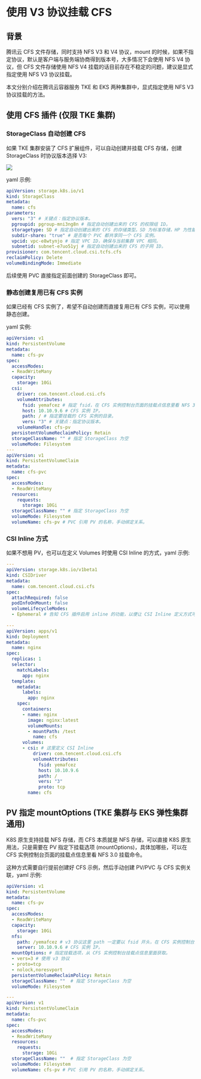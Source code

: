 # 使用 V3 协议挂载 CFS

## 背景

腾讯云 CFS 文件存储，同时支持 NFS V3 和 V4 协议，mount 的时候，如果不指定协议，默认是客户端与服务端协商得到版本号，大多情况下会使用 NFS V4 协议，但 CFS 文件存储使用 NFS V4 挂载的话目前存在不稳定的问题，建议是显式指定使用 NFS V3 协议挂载。

本文分别介绍在腾讯云容器服务 TKE 和 EKS 两种集群中，显式指定使用 NFS V3 协议挂载的方法。

## 使用 CFS 插件 (仅限 TKE 集群)

### StorageClass 自动创建 CFS

如果 TKE 集群安装了 CFS 扩展组件，可以自动创建并挂载 CFS 存储，创建 StorageClass 时协议版本选择 V3:

![](https://image-host-1251893006.cos.ap-chengdu.myqcloud.com/2023%2F09%2F25%2F20230925162117.png)

yaml 示例:

```yaml
apiVersion: storage.k8s.io/v1
kind: StorageClass
metadata:
  name: cfs
parameters:
  vers: "3" # 关键点：指定协议版本。
  pgroupid: pgroup-mni3ng8n # 指定自动创建出来的 CFS 的权限组 ID。
  storagetype: SD # 指定自动创建出来的 CFS 的存储类型。SD 为标准存储，HP 为性能存储。
  subdir-share: "true" # 是否每个 PVC 都共享同一个 CFS 实例。
  vpcid: vpc-e8wtynjo # 指定 VPC ID，确保与当前集群 VPC 相同。
  subnetid: subnet-e7uo51yj # 指定自动创建出来的 CFS 的子网 ID。
provisioner: com.tencent.cloud.csi.tcfs.cfs
reclaimPolicy: Delete
volumeBindingMode: Immediate
```

后续使用 PVC 直接指定前面创建的 StorageClass 即可。

### 静态创建复用已有 CFS 实例

如果已经有 CFS 实例了，希望不自动创建而直接复用已有 CFS 实例，可以使用静态创建。

yaml 实例:

```yaml
apiVersion: v1
kind: PersistentVolume
metadata:
  name: cfs-pv
spec:
  accessModes:
  - ReadWriteMany
  capacity:
    storage: 10Gi
  csi:
    driver: com.tencent.cloud.csi.cfs
    volumeAttributes:
      fsid: yemafcez # 指定 fsid，在 CFS 实例控制台页面的挂载点信息里看 NFS 3.0 挂载命令，里面有 fsid。
      host: 10.10.9.6 # CFS 实例 IP。
      path: / # 指定要挂载的 CFS 实例的目录。
      vers: "3" # 关键点：指定协议版本。
    volumeHandle: cfs-pv
  persistentVolumeReclaimPolicy: Retain
  storageClassName: "" # 指定 StorageClass 为空
  volumeMode: Filesystem
---
apiVersion: v1
kind: PersistentVolumeClaim
metadata:
  name: cfs-pvc
spec:
  accessModes:
  - ReadWriteMany
  resources:
    requests:
      storage: 10Gi
  storageClassName: "" # 指定 StorageClass 为空
  volumeMode: Filesystem
  volumeName: cfs-pv # PVC 引用 PV 的名称，手动绑定关系。
```

### CSI Inline 方式

如果不想用 PV，也可以在定义 Volumes 时使用 CSI Inline 的方式，yaml 示例: 

```yaml
---
apiVersion: storage.k8s.io/v1beta1
kind: CSIDriver
metadata:
  name: com.tencent.cloud.csi.cfs
spec:
  attachRequired: false
  podInfoOnMount: false
  volumeLifecycleModes:
  - Ephemeral # 告知 CFS 插件启用 inline 的功能，以便让 CSI Inline 定义方式可以正常工作
  
---
apiVersion: apps/v1
kind: Deployment
metadata:
  name: nginx
spec:
  replicas: 1
  selector:
    matchLabels:
      app: nginx
  template:
    metadata:
      labels:
        app: nginx
    spec:
      containers:
      - name: nginx
        image: nginx:latest
        volumeMounts:
        - mountPath: /test
          name: cfs
      volumes:
      - csi: # 这里定义 CSI Inline
          driver: com.tencent.cloud.csi.cfs
          volumeAttributes:
            fsid: yemafcez
            host: 10.10.9.6
            path: /
            vers: "3"
            proto: tcp
        name: cfs
```

## PV 指定 mountOptions (TKE 集群与 EKS 弹性集群通用)

K8S 原生支持挂载 NFS 存储，而 CFS 本质就是 NFS 存储，可以直接 K8S 原生用法，只是需要在 PV 指定下挂载选项 (mountOptions)，具体加哪些，可以在 CFS 实例控制台页面的挂载点信息里看 NFS 3.0 挂载命令。

这种方式需要自行提前创建好 CFS 示例，然后手动创建 PV/PVC 与 CFS 实例关联，yaml 示例:

```yaml
apiVersion: v1
kind: PersistentVolume
metadata:
  name: cfs-pv
spec:
  accessModes:
  - ReadWriteMany
  capacity:
    storage: 10Gi
  nfs:
    path: /yemafcez # v3 协议这里 path 一定要以 fsid 开头，在 CFS 实例控制台页面的挂载点信息里看 NFS 3.0 挂载命令，里面有 fsid。
    server: 10.10.9.6 # CFS 实例 IP。
  mountOptions: # 指定挂载选项，从 CFS 实例控制台挂载点信息里面获取。
  - vers=3 # 使用 v3 协议
  - proto=tcp
  - nolock,noresvport
  persistentVolumeReclaimPolicy: Retain
  storageClassName: ""  # 指定 StorageClass 为空
  volumeMode: Filesystem

---
apiVersion: v1
kind: PersistentVolumeClaim
metadata:
  name: cfs-pvc
spec:
  accessModes:
  - ReadWriteMany
  resources:
    requests:
      storage: 10Gi
  storageClassName: ""  # 指定 StorageClass 为空
  volumeMode: Filesystem
  volumeName: cfs-pv # PVC 引用 PV 的名称，手动绑定关系。
```

